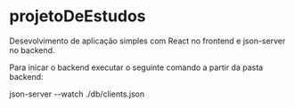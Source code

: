 # projetoDeEstudos

Desevolvimento de aplicação simples com React no frontend e json-server no backend.

Para inicar o backend executar o seguinte comando a partir da pasta backend:

json-server --watch ./db/clients.json